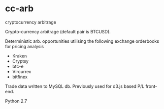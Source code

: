 # cc-arb
cryptocurrency arbitrage

Crypto-currency arbitrage (default pair is BTCUSD).

Deterministic arb. opportunities utilising the following exchange orderbooks for pricing analysis

- Kraken
- Cryptsy
- btc-e
- Vircurrex
- bitfinex

Trade data written to MySQL db. Previously used for d3.js based P/L front-end.

Python 2.7
